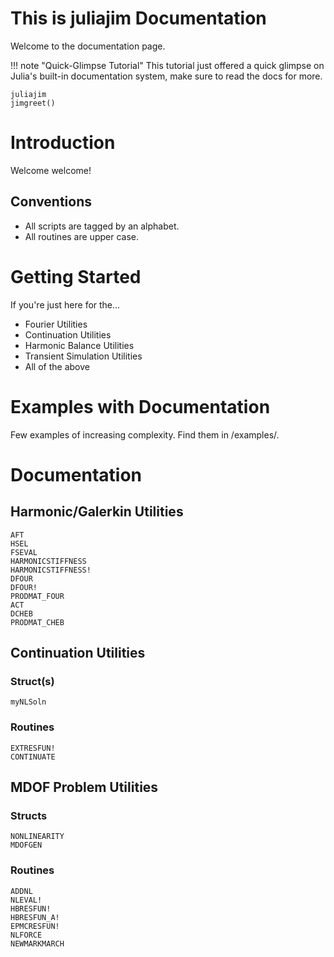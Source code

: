# This is juliajim Documentation

Welcome to the documentation page. 

!!! note "Quick-Glimpse Tutorial"
    This tutorial just offered a quick glimpse on Julia's built-in documentation system, make sure to read the docs for more.

```@docs
juliajim
jimgreet()
```
# Introduction
Welcome welcome!
## Conventions
  * All scripts are tagged by an alphabet. 
  * All routines are upper case. 
# Getting Started
If you're just here for the...
  * Fourier Utilities
  * Continuation Utilities
  * Harmonic Balance Utilities
  * Transient Simulation Utilities
  * All of the above
# Examples with Documentation
Few examples of increasing complexity. Find them in /examples/.
# Documentation
## Harmonic/Galerkin Utilities
```@docs
AFT
HSEL
FSEVAL
HARMONICSTIFFNESS
HARMONICSTIFFNESS!
DFOUR
DFOUR!
PRODMAT_FOUR
ACT
DCHEB
PRODMAT_CHEB
```
## Continuation Utilities
### Struct(s)
```@docs
myNLSoln
```
### Routines
```@docs
EXTRESFUN!
CONTINUATE
```
## MDOF Problem Utilities
### Structs
```@docs
NONLINEARITY
MDOFGEN
```
### Routines
```@docs
ADDNL
NLEVAL!
HBRESFUN!
HBRESFUN_A!
EPMCRESFUN!
NLFORCE
NEWMARKMARCH
```
